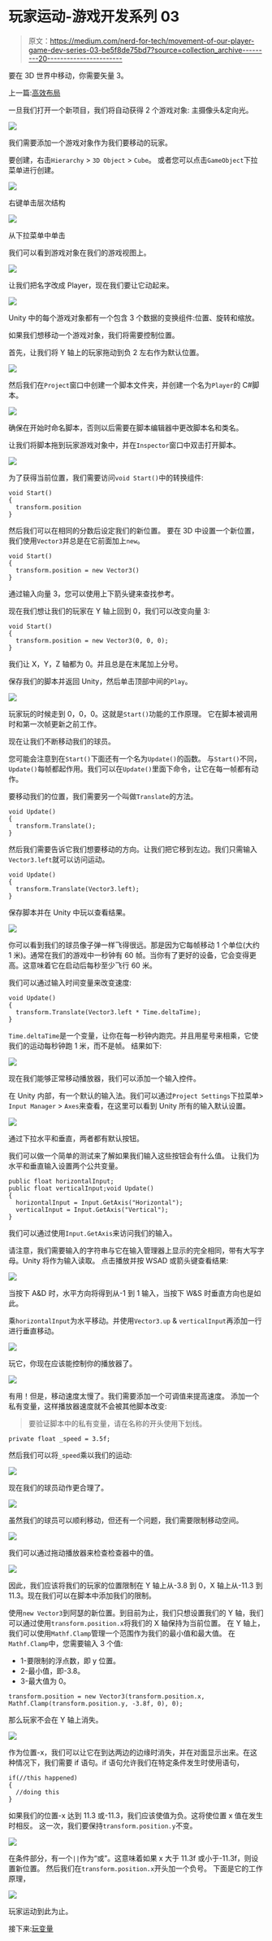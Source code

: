 # 玩家运动-游戏开发系列 03

> 原文：<https://medium.com/nerd-for-tech/movement-of-our-player-game-dev-series-03-be5f8de75bd7?source=collection_archive---------20----------------------->

要在 3D 世界中移动，你需要矢量 3。

上一篇:[高效布局](https://sj-jason-liu.medium.com/how-to-create-unity-2d-game-2-6e9e0d79a1b8)

一旦我们打开一个新项目，我们将自动获得 2 个游戏对象:
主摄像头&定向光。

![](img/de9e137ec4e9fb2152d4193a25f9a917.png)

我们需要添加一个游戏对象作为我们要移动的玩家。

要创建，右击`Hierarchy` > `3D Object` > `Cube`。
或者您可以点击`GameObject`下拉菜单进行创建。

![](img/1f021c85ea0a6ae9dbda56f4266e4404.png)

右键单击层次结构

![](img/def0422adb13ab62719f542425e4a63e.png)

从下拉菜单中单击

我们可以看到游戏对象在我们的游戏视图上。

![](img/974f8b35db3d97a20887629b2fae76a6.png)

让我们把名字改成 Player，现在我们要让它动起来。

![](img/c0e378f23fac9b9bb8cf03b516fe830e.png)

Unity 中的每个游戏对象都有一个包含 3 个数据的变换组件:位置、旋转和缩放。

如果我们想移动一个游戏对象，我们将需要控制位置。

首先，让我们将 Y 轴上的玩家拖动到负 2 左右作为默认位置。

![](img/2aeea8b2164d6258e3124eea4df502bb.png)

然后我们在`Project`窗口中创建一个脚本文件夹，并创建一个名为`Player`的 C#脚本。

![](img/76c43fad7bcf3f81829a3f2bf9011e6c.png)

确保在开始时命名脚本，否则以后需要在脚本编辑器中更改脚本名和类名。

让我们将脚本拖到玩家游戏对象中，并在`Inspector`窗口中双击打开脚本。

![](img/830dee81238e772b030cfc692b5008b0.png)

为了获得当前位置，我们需要访问`void Start()`中的转换组件:

```
void Start()
{
  transform.position
}
```

然后我们可以在相同的分数后设定我们的新位置。
要在 3D 中设置一个新位置，我们使用`Vector3`并总是在它前面加上`new`。

```
void Start()
{
  transform.position = new Vector3()
}
```

通过输入向量 3，您可以使用上下箭头键来查找参考。

现在我们想让我们的玩家在 Y 轴上回到 0，我们可以改变向量 3:

```
void Start()
{
  transform.position = new Vector3(0, 0, 0);
}
```

我们让 X，Y，Z 轴都为 0。并且总是在末尾加上分号。

保存我们的脚本并返回 Unity，然后单击顶部中间的`Play`。

![](img/578c3518cddbe6a7ac3fcb1a4fde58ec.png)

玩家玩的时候走到 0，0，0。这就是`Start()`功能的工作原理。
它在脚本被调用时和第一次帧更新之前工作。

现在让我们不断移动我们的球员。

您可能会注意到在`Start()`下面还有一个名为`Update()`的函数。
与`Start()`不同，`Update()`每帧都起作用。我们可以在`Update()`里面下命令，让它在每一帧都有动作。

要移动我们的位置，我们需要另一个叫做`Translate`的方法。

```
void Update()
{
  transform.Translate();
}
```

然后我们需要告诉它我们想要移动的方向。让我们把它移到左边。我们只需输入`Vector3.left`就可以访问运动。

```
void Update()
{
  transform.Translate(Vector3.left);
}
```

保存脚本并在 Unity 中玩以查看结果。

![](img/befc36f50771094b4942130ba88a1f70.png)

你可以看到我们的球员像子弹一样飞得很远。那是因为它每帧移动 1 个单位(大约 1 米)。通常在我们的游戏中一秒钟有 60 帧。当你有了更好的设备，它会变得更高。这意味着它在启动后每秒至少飞行 60 米。

我们可以通过输入时间变量来改变速度:

```
void Update()
{
  transform.Translate(Vector3.left * Time.deltaTime);
}
```

`Time.deltaTime`是一个变量，让你在每一秒钟内跑完。并且用星号来相乘，它使我们的运动每秒钟跑 1 米，而不是帧。
结果如下:

![](img/2937821b8adb96748621220a9c538489.png)

现在我们能够正常移动播放器，我们可以添加一个输入控件。

在 Unity 内部，有一个默认的输入法。我们可以通过`Project Settings`下拉菜单> `Input Manager` > `Axes`来查看，在这里可以看到 Unity 所有的输入默认设置。

![](img/1a2cb952879b09bee5ce2049d3060780.png)

通过下拉水平和垂直，两者都有默认按钮。

我们可以做一个简单的测试来了解如果我们输入这些按钮会有什么值。
让我们为水平和垂直输入设置两个公共变量。

```
public float horizontalInput;
public float verticalInput;void Update()
{
  horizontalInput = Input.GetAxis("Horizontal");
  verticalInput = Input.GetAxis("Vertical");
}
```

我们可以通过使用`Input.GetAxis`来访问我们的输入。

请注意，我们需要输入的字符串与它在输入管理器上显示的完全相同，带有大写字母。Unity 将作为输入读取。
点击播放并按 WSAD 或箭头键查看结果:

![](img/668c649f876c5fc37e00cd621bddfaca.png)

当按下 A&D 时，水平方向将得到从-1 到 1 输入，当按下 W&S 时垂直方向也是如此。

乘`horizontalInput`为水平移动。并使用`Vector3.up` & `verticalInput`再添加一行进行垂直移动。

![](img/eea3edfb061bab19277e5084e0bfceb3.png)

玩它，你现在应该能控制你的播放器了。

![](img/39c07abd3d0b0eab8394729460b4c2c3.png)

有用！但是，移动速度太慢了。我们需要添加一个可调值来提高速度。
添加一个私有变量，这样播放器速度就不会被其他脚本改变:

> 要验证脚本中的私有变量，请在名称的开头使用下划线。

```
private float _speed = 3.5f;
```

然后我们可以将`_speed`乘以我们的运动:

![](img/1105599702585841b83e3ef52dc46f0d.png)

现在我们的球员动作更合理了。

![](img/801cabec50b72782799b24998b0df275.png)

虽然我们的球员可以顺利移动，但还有一个问题，我们需要限制移动空间。

![](img/1709090f9eddb5fb7a89ac954c6023b6.png)

我们可以通过拖动播放器来检查检查器中的值。

![](img/ba1fd24d3e676592e80dcca933500bf7.png)

因此，我们应该将我们的玩家的位置限制在 Y 轴上从-3.8 到 0，X 轴上从-11.3 到 11.3。现在我们可以在脚本中添加我们的限制。

使用`new Vector3`到阿瑟的新位置。到目前为止，我们只想设置我们的 Y 轴，我们可以通过使用`transform.position.x`将我们的 X 轴保持为当前位置。
在 Y 轴上，我们可以使用`Mathf.Clamp`管理一个范围作为我们的最小值和最大值。
在`Mathf.Clamp`中，您需要输入 3 个值:

*   1-要限制的浮点数，即 y 位置。
*   2-最小值，即-3.8。
*   3-最大值为 0。

```
transform.position = new Vector3(transform.position.x, Mathf.Clamp(transform.position.y, -3.8f, 0), 0);
```

那么玩家不会在 Y 轴上消失。

![](img/75952ca9fc43c61322b4bb60f36614ee.png)

作为位置-x，我们可以让它在到达两边的边缘时消失，并在对面显示出来。在这种情况下，我们需要 if 语句。if 语句允许我们在特定条件发生时使用语句，

```
if(//this happened)
{
  //doing this
}
```

如果我们的位置-x 达到 11.3 或-11.3，我们应该使值为负。这将使位置 x 值在发生时相反。
这一次，我们要保持`transform.position.y`不变。

![](img/3fbb97447eed43d23d75c659fd38f09a.png)

在条件部分，有一个`||`作为“或”。这意味着如果 x 大于 11.3f 或小于-11.3f，则设置新位置。
然后我们在`transform.position.x`开头加一个负号。
下面是它的工作原理，

![](img/3c43b7afff16eaa5e6029f6ce6bb84db.png)

玩家运动到此为止。

接下来:[玩变量](https://sj-jason-liu.medium.com/play-with-variables-game-dev-series-04-3902e70c3c68)